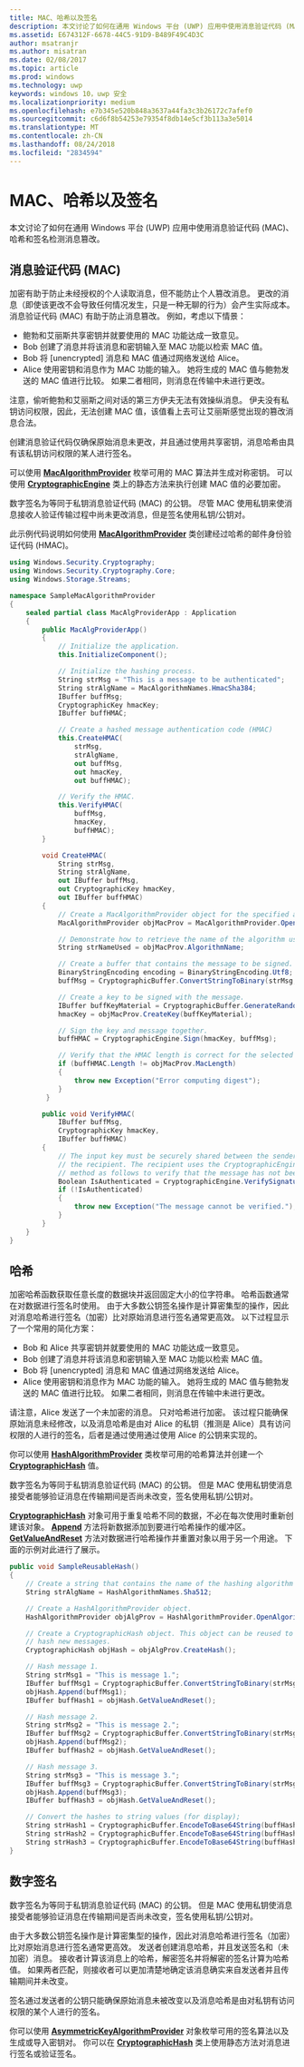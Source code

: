 ```yaml
---
title: MAC、哈希以及签名
description: 本文讨论了如何在通用 Windows 平台 (UWP) 应用中使用消息验证代码 (MAC)、哈希和签名检测消息篡改。
ms.assetid: E674312F-6678-44C5-91D9-B489F49C4D3C
author: msatranjr
ms.author: misatran
ms.date: 02/08/2017
ms.topic: article
ms.prod: windows
ms.technology: uwp
keywords: windows 10，uwp 安全
ms.localizationpriority: medium
ms.openlocfilehash: e7b345e520b848a3637a44fa3c3b26172c7afef0
ms.sourcegitcommit: c6d6f8b54253e79354f8db14e5cf3b113a3e5014
ms.translationtype: MT
ms.contentlocale: zh-CN
ms.lasthandoff: 08/24/2018
ms.locfileid: "2834594"
---
```

# <a name="macs-hashes-and-signatures"></a>MAC、哈希以及签名




本文讨论了如何在通用 Windows 平台 (UWP) 应用中使用消息验证代码 (MAC)、哈希和签名检测消息篡改。

## <a name="message-authentication-codes-macs"></a>消息验证代码 (MAC)


加密有助于防止未经授权的个人读取消息，但不能防止个人篡改消息。 更改的消息（即使该更改不会导致任何情况发生，只是一种无聊的行为）会产生实际成本。 消息验证代码 (MAC) 有助于防止消息篡改。 例如，考虑以下情景：

-   鲍勃和艾丽斯共享密钥并就要使用的 MAC 功能达成一致意见。
-   Bob 创建了消息并将该消息和密钥输入至 MAC 功能以检索 MAC 值。
-   Bob 将 \[unencrypted\] 消息和 MAC 值通过网络发送给 Alice。
-   Alice 使用密钥和消息作为 MAC 功能的输入。 她将生成的 MAC 值与鲍勃发送的 MAC 值进行比较。 如果二者相同，则消息在传输中未进行更改。

注意，偷听鲍勃和艾丽斯之间对话的第三方伊夫无法有效操纵消息。 伊夫没有私钥访问权限，因此，无法创建 MAC 值，该值看上去可让艾丽斯感觉出现的篡改消息合法。

创建消息验证代码仅确保原始消息未更改，并且通过使用共享密钥，消息哈希由具有该私钥访问权限的某人进行签名。

可以使用 [**MacAlgorithmProvider**](https://msdn.microsoft.com/library/windows/apps/br241530) 枚举可用的 MAC 算法并生成对称密钥。 可以使用 [**CryptographicEngine**](https://msdn.microsoft.com/library/windows/apps/br241490) 类上的静态方法来执行创建 MAC 值的必要加密。

数字签名为等同于私钥消息验证代码 (MAC) 的公钥。 尽管 MAC 使用私钥来使消息接收人验证传输过程中尚未更改消息，但是签名使用私钥/公钥对。

此示例代码说明如何使用 [**MacAlgorithmProvider**](https://msdn.microsoft.com/library/windows/apps/br241530) 类创建经过哈希的邮件身份验证代码 (HMAC)。

```cs
using Windows.Security.Cryptography;
using Windows.Security.Cryptography.Core;
using Windows.Storage.Streams;

namespace SampleMacAlgorithmProvider
{
    sealed partial class MacAlgProviderApp : Application
    {
        public MacAlgProviderApp()
        {
            // Initialize the application.
            this.InitializeComponent();

            // Initialize the hashing process.
            String strMsg = "This is a message to be authenticated";
            String strAlgName = MacAlgorithmNames.HmacSha384;
            IBuffer buffMsg;
            CryptographicKey hmacKey;
            IBuffer buffHMAC;

            // Create a hashed message authentication code (HMAC)
            this.CreateHMAC(
                strMsg,
                strAlgName,
                out buffMsg,
                out hmacKey,
                out buffHMAC);

            // Verify the HMAC.
            this.VerifyHMAC(
                buffMsg,
                hmacKey,
                buffHMAC);
        }

        void CreateHMAC(
            String strMsg,
            String strAlgName,
            out IBuffer buffMsg,
            out CryptographicKey hmacKey,
            out IBuffer buffHMAC)
        {
            // Create a MacAlgorithmProvider object for the specified algorithm.
            MacAlgorithmProvider objMacProv = MacAlgorithmProvider.OpenAlgorithm(strAlgName);

            // Demonstrate how to retrieve the name of the algorithm used.
            String strNameUsed = objMacProv.AlgorithmName;

            // Create a buffer that contains the message to be signed.
            BinaryStringEncoding encoding = BinaryStringEncoding.Utf8;
            buffMsg = CryptographicBuffer.ConvertStringToBinary(strMsg, encoding);

            // Create a key to be signed with the message.
            IBuffer buffKeyMaterial = CryptographicBuffer.GenerateRandom(objMacProv.MacLength);
            hmacKey = objMacProv.CreateKey(buffKeyMaterial);

            // Sign the key and message together.
            buffHMAC = CryptographicEngine.Sign(hmacKey, buffMsg);

            // Verify that the HMAC length is correct for the selected algorithm
            if (buffHMAC.Length != objMacProv.MacLength)
            {
                throw new Exception("Error computing digest");
            }
         }

        public void VerifyHMAC(
            IBuffer buffMsg,
            CryptographicKey hmacKey,
            IBuffer buffHMAC)
        {
            // The input key must be securely shared between the sender of the HMAC and 
            // the recipient. The recipient uses the CryptographicEngine.VerifySignature() 
            // method as follows to verify that the message has not been altered in transit.
            Boolean IsAuthenticated = CryptographicEngine.VerifySignature(hmacKey, buffMsg, buffHMAC);
            if (!IsAuthenticated)
            {
                throw new Exception("The message cannot be verified.");
            }
        }
    }
}
```

## <a name="hashes"></a>哈希


加密哈希函数获取任意长度的数据块并返回固定大小的位字符串。 哈希函数通常在对数据进行签名时使用。 由于大多数公钥签名操作是计算密集型的操作，因此对消息哈希进行签名（加密）比对原始消息进行签名通常更高效。 以下过程显示了一个常用的简化方案：

-   Bob 和 Alice 共享密钥并就要使用的 MAC 功能达成一致意见。
-   Bob 创建了消息并将该消息和密钥输入至 MAC 功能以检索 MAC 值。
-   Bob 将 \[unencrypted\] 消息和 MAC 值通过网络发送给 Alice。
-   Alice 使用密钥和消息作为 MAC 功能的输入。 她将生成的 MAC 值与鲍勃发送的 MAC 值进行比较。 如果二者相同，则消息在传输中未进行更改。

请注意，Alice 发送了一个未加密的消息。 只对哈希进行加密。 该过程只能确保原始消息未经修改，以及消息哈希是由对 Alice 的私钥（推测是 Alice）具有访问权限的人进行的签名，后者是通过使用通过使用 Alice 的公钥来实现的。

你可以使用 [**HashAlgorithmProvider**](https://msdn.microsoft.com/library/windows/apps/br241511) 类枚举可用的哈希算法并创建一个 [**CryptographicHash**](https://msdn.microsoft.com/library/windows/apps/br241498) 值。

数字签名为等同于私钥消息验证代码 (MAC) 的公钥。 但是 MAC 使用私钥使消息接受者能够验证消息在传输期间是否尚未改变，签名使用私钥/公钥对。

[**CryptographicHash**](https://msdn.microsoft.com/library/windows/apps/br241498) 对象可用于重复哈希不同的数据，不必在每次使用时重新创建该对象。 [**Append**](https://msdn.microsoft.com/library/windows/apps/br241499) 方法将新数据添加到要进行哈希操作的缓冲区。 [**GetValueAndReset**](https://msdn.microsoft.com/library/windows/apps/hh701376) 方法对数据进行哈希操作并重置对象以用于另一个用途。 下面的示例对此进行了展示。

```cs
public void SampleReusableHash()
{
    // Create a string that contains the name of the hashing algorithm to use.
    String strAlgName = HashAlgorithmNames.Sha512;

    // Create a HashAlgorithmProvider object.
    HashAlgorithmProvider objAlgProv = HashAlgorithmProvider.OpenAlgorithm(strAlgName);

    // Create a CryptographicHash object. This object can be reused to continually
    // hash new messages.
    CryptographicHash objHash = objAlgProv.CreateHash();

    // Hash message 1.
    String strMsg1 = "This is message 1.";
    IBuffer buffMsg1 = CryptographicBuffer.ConvertStringToBinary(strMsg1, BinaryStringEncoding.Utf16BE);
    objHash.Append(buffMsg1);
    IBuffer buffHash1 = objHash.GetValueAndReset();

    // Hash message 2.
    String strMsg2 = "This is message 2.";
    IBuffer buffMsg2 = CryptographicBuffer.ConvertStringToBinary(strMsg2, BinaryStringEncoding.Utf16BE);
    objHash.Append(buffMsg2);
    IBuffer buffHash2 = objHash.GetValueAndReset();

    // Hash message 3.
    String strMsg3 = "This is message 3.";
    IBuffer buffMsg3 = CryptographicBuffer.ConvertStringToBinary(strMsg3, BinaryStringEncoding.Utf16BE);
    objHash.Append(buffMsg3);
    IBuffer buffHash3 = objHash.GetValueAndReset();

    // Convert the hashes to string values (for display);
    String strHash1 = CryptographicBuffer.EncodeToBase64String(buffHash1);
    String strHash2 = CryptographicBuffer.EncodeToBase64String(buffHash2);
    String strHash3 = CryptographicBuffer.EncodeToBase64String(buffHash3);
}

```

## <a name="digital-signatures"></a>数字签名


数字签名为等同于私钥消息验证代码 (MAC) 的公钥。 但是 MAC 使用私钥使消息接受者能够验证消息在传输期间是否尚未改变，签名使用私钥/公钥对。

由于大多数公钥签名操作是计算密集型的操作，因此对消息哈希进行签名（加密）比对原始消息进行签名通常更高效。 发送者创建消息哈希，并且发送签名和（未加密）消息。 接收者计算该消息上的哈希，解密签名并将解密的签名计算为哈希值。 如果两者匹配，则接收者可以更加清楚地确定该消息确实来自发送者并且传输期间并未改变。

签名通过发送者的公钥只能确保原始消息未被改变以及消息哈希是由对私钥有访问权限的某个人进行的签名。

你可以使用 [**AsymmetricKeyAlgorithmProvider**](https://msdn.microsoft.com/library/windows/apps/br241478) 对象枚举可用的签名算法以及生成或导入密钥对。 你可以在 [**CryptographicHash**](https://msdn.microsoft.com/library/windows/apps/br241498) 类上使用静态方法对消息进行签名或验证签名。